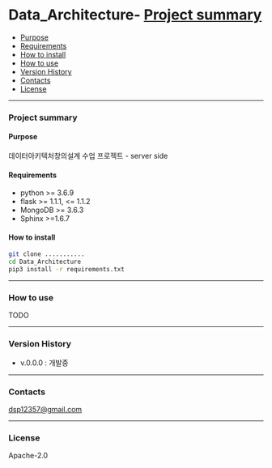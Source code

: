 # Data_Architecture- [Project summary](#da-design-server)
  - [Purpose](#purpose)
  - [Requirements](#requirements)
  - [How to install](#how-to-install)
- [How to use](#how-to-use)
- [Version History](#version-history)
- [Contacts](#contacts)
- [License](#license)

---

### Project summary

#### Purpose

데이터아키텍처창의설계 수업 프로젝트 - server side

#### Requirements

* python >= 3.6.9
* flask >= 1.1.1, <= 1.1.2
* MongoDB >= 3.6.3
* Sphinx >=1.6.7
#### How to install

```sh
git clone ...........
cd Data_Architecture
pip3 install -r requirements.txt
```

---

### How to use

TODO

---

### Version History

* v.0.0.0 : 개발중

---

### Contacts

dsp12357@gmail.com

---

### License

Apache-2.0

